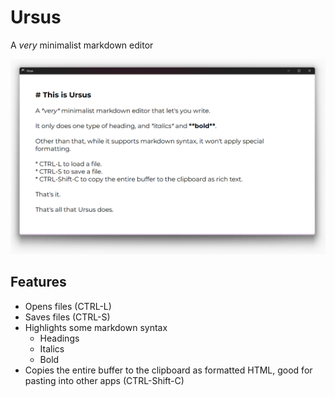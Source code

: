 # Ursus

A *very* minimalist markdown editor

<div align="center"><img src="docs/images/screenshot.png"></div>

## Features

* Opens files (CTRL-L)
* Saves files (CTRL-S)
* Highlights some markdown syntax
  * Headings
  * Italics
  * Bold
* Copies the entire buffer to the clipboard as formatted HTML, good for pasting into other apps (CTRL-Shift-C)
